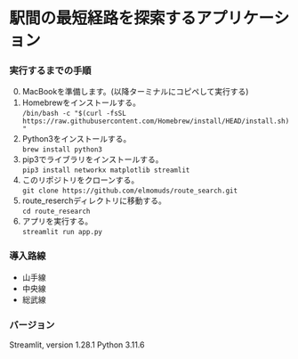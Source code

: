 # 駅間の最短経路を探索するアプリケーション

### 実行するまでの手順
0. MacBookを準備します。(以降ターミナルにコピペして実行する)
1. Homebrewをインストールする。<br>
`/bin/bash -c "$(curl -fsSL https://raw.githubusercontent.com/Homebrew/install/HEAD/install.sh)"` 
2. Python3をインストールする。<br>
`brew install python3`
3. pip3でライブラリをインストールする。<br>
`pip3 install networkx matplotlib streamlit`
4. このリポジトリをクローンする。<br>
`git clone https://github.com/elmomuds/route_search.git`
5. route_reserchディレクトリに移動する。<br>
`cd route_research`
6. アプリを実行する。<br>
`streamlit run app.py`

### 導入路線
- 山手線
- 中央線
- 総武線

### バージョン
Streamlit, version 1.28.1
Python 3.11.6
